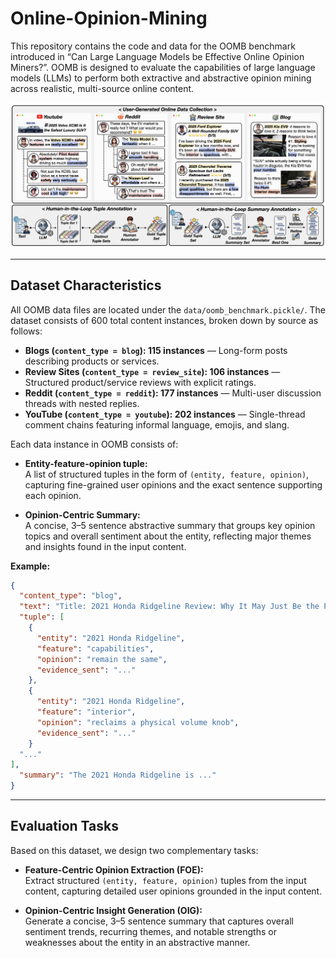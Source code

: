 # Online-Opinion-Mining

This repository contains the code and data for the OOMB benchmark introduced in “Can Large Language Models be Effective Online Opinion Miners?”. OOMB is designed to evaluate the capabilities of large language models (LLMs) to perform both extractive and abstractive opinion mining across realistic, multi-source online content.

![Figure](image/oomb_fig.png)

---

## Dataset Characteristics 

All OOMB data files are located under the `data/oomb_benchmark.pickle/`. The dataset consists of 600 total content instances, broken down by source as follows:

- **Blogs (`content_type = blog`): 115 instances** — Long-form posts describing products or services. 
- **Review Sites (`content_type = review_site`): 106 instances** — Structured product/service reviews with explicit ratings.
- **Reddit (`content_type = reddit`): 177 instances** — Multi-user discussion threads with nested replies.
- **YouTube (`content_type = youtube`): 202 instances** — Single-thread comment chains featuring informal language, emojis, and slang.

Each data instance in OOMB consists of:

- **Entity-feature-opinion tuple:**  
  A list of structured tuples in the form of `(entity, feature, opinion)`, capturing fine-grained user opinions and the exact sentence supporting each opinion.

- **Opinion-Centric Summary:**  
  A concise, 3–5 sentence abstractive summary that groups key opinion topics and overall sentiment about the entity, reflecting major themes and insights found in the input content.

**Example:**

```json
{
  "content_type": "blog",
  "text": "Title: 2021 Honda Ridgeline Review: Why It May Just Be the Perfect Truck for You…",
  "tuple": [
    {
      "entity": "2021 Honda Ridgeline",
      "feature": "capabilities",
      "opinion": "remain the same",
      "evidence_sent": "..."
    },
    {
      "entity": "2021 Honda Ridgeline",
      "feature": "interior",
      "opinion": "reclaims a physical volume knob",
      "evidence_sent": "..."
    }
  "..."
],
  "summary": "The 2021 Honda Ridgeline is ..."
}
```
---

## Evaluation Tasks

Based on this dataset, we design two complementary tasks:

- **Feature-Centric Opinion Extraction (FOE):**  
  Extract structured `(entity, feature, opinion)` tuples from the input content, capturing detailed user opinions grounded in the input content.

- **Opinion-Centric Insight Generation (OIG):**  
  Generate a concise, 3–5 sentence summary that captures overall sentiment trends, recurring themes, and notable strengths or weaknesses about the entity in an abstractive manner.
